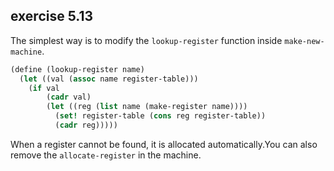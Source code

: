 ## exercise 5.13

The simplest way is to modify the `lookup-register` function inside `make-new-machine`.

``` Scheme
(define (lookup-register name)
  (let ((val (assoc name register-table)))
    (if val
        (cadr val)
        (let ((reg (list name (make-register name))))
          (set! register-table (cons reg register-table))
          (cadr reg)))))
```

When a register cannot be found, it is allocated automatically.You can also remove the `allocate-register` in the machine.
